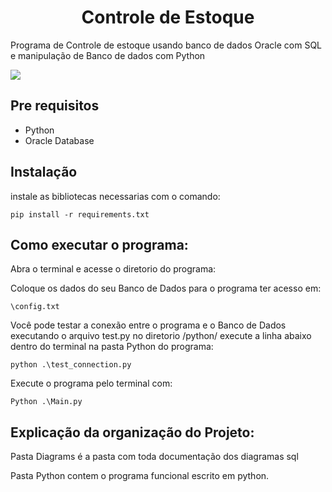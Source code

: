 <h1 align="center"> Controle de Estoque </h1>

Programa de Controle de estoque usando banco de dados Oracle com SQL e manipulação de Banco de dados com Python

![](https://img.shields.io/static/v1?label=STATUS&message=EM%20DESENVOLVIMENTO&color=GREEN&style=for-the-badge)

## Pre requisitos
- Python
- Oracle Database
## Instalação
instale as  bibliotecas necessarias com o comando:
```
pip install -r requirements.txt
```
## Como executar o programa:
Abra o terminal e acesse o diretorio do programa:


Coloque os dados do seu Banco de Dados para o programa ter acesso em:
```
\config.txt
```

Você pode testar a conexão entre o programa e o Banco de Dados executando o arquivo test.py no diretorio /python/
execute a linha abaixo dentro do terminal na pasta Python do programa:
```
python .\test_connection.py
```



Execute o programa pelo terminal com:
```
Python .\Main.py
```


## Explicação da organização do Projeto:

Pasta Diagrams é a pasta com toda documentação dos diagramas sql

Pasta Python contem o programa funcional escrito em python.
